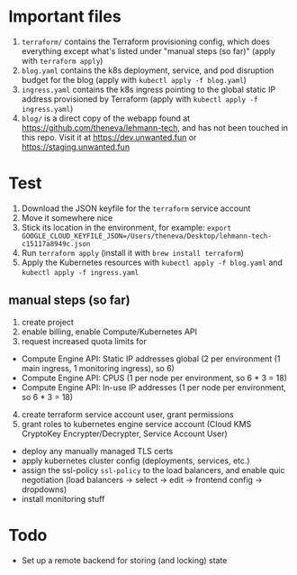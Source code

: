# Important files

1. `terraform/` contains the Terraform provisioning config, which does everything except what's listed under "manual steps (so far)" (apply with `terraform apply`)
2. `blog.yaml` contains the k8s deployment, service, and pod disruption budget for the blog (apply with `kubectl apply -f blog.yaml`)
3. `ingress.yaml` contains the k8s ingress pointing to the global static IP address provisioned by Terraform (apply with `kubectl apply -f ingress.yaml`)
4. `blog/` is a direct copy of the webapp found at https://github.com/theneva/lehmann-tech, and has not been touched in this repo. Visit it at https://dev.unwanted.fun or https://staging.unwanted.fun

# Test

1. Download the JSON keyfile for the `terraform` service account
2. Move it somewhere nice
3. Stick its location in the environment, for example: `export GOOGLE_CLOUD_KEYFILE_JSON=/Users/theneva/Desktop/lehmann-tech-c15117a8949c.json`
4. Run `terraform apply` (install it with `brew install terraform`)
5. Apply the Kubernetes resources with `kubectl apply -f blog.yaml` and `kubectl apply -f ingress.yaml`

## manual steps (so far)

1. create project
2. enable billing, enable Compute/Kubernetes API
3. request increased quota limits for
  - Compute Engine API: Static IP addresses global (2 per environment (1 main ingress, 1 monitoring ingress), so 6)
  - Compute Engine API: CPUS (1 per node per environment, so 6 * 3 = 18)
  - Compute Engine API: In-use IP addresses (1 per node per environment, so 6 * 3 = 18)
4. create terraform service account user, grant permissions
5. grant roles to kubernetes engine service account (Cloud KMS CryptoKey Encrypter/Decrypter, Service Account User)


- deploy any manually managed TLS certs
- apply kubernetes cluster config (deployments, services, etc.)
- assign the ssl-policy `ssl-policy` to the load balancers, and enable quic negotiation (load balancers -> select -> edit -> frontend config -> dropdowns)
- install monitoring stuff

# Todo

- Set up a remote backend for storing (and locking) state
